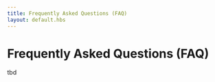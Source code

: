 ```yaml
---
title: Frequently Asked Questions (FAQ)
layout: default.hbs
---
```


# Frequently Asked Questions (FAQ)

tbd